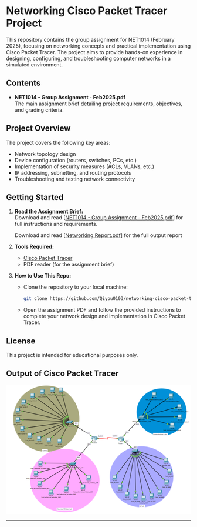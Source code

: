# Networking Cisco Packet Tracer Project

This repository contains the group assignment for NET1014 (February 2025), focusing on networking concepts and practical implementation using Cisco Packet Tracer. The project aims to provide hands-on experience in designing, configuring, and troubleshooting computer networks in a simulated environment.

## Contents

- **NET1014 - Group Assignment - Feb2025.pdf**  
  The main assignment brief detailing project requirements, objectives, and grading criteria.

## Project Overview

The project covers the following key areas:

- Network topology design
- Device configuration (routers, switches, PCs, etc.)
- Implementation of security measures (ACLs, VLANs, etc.)
- IP addressing, subnetting, and routing protocols
- Troubleshooting and testing network connectivity

## Getting Started

1. **Read the Assignment Brief:**  
   Download and read [[NET1014 - Group Assignment - Feb2025.pdf](https://github.com/Qiyou0103/networking-cisco-packet-tracer-project/blob/29018ff70abd8dea91372488c0d4c1a6414df57b/NET1014%20-%20Group%20Assignment%20-%20Feb2025.pdf)] for full instructions and requirements.

   Download and read [[Networking Report.pdf](https://github.com/Qiyou0103/networking-cisco-packet-tracer-project/blob/0d48b00e44066a9bba57750e654a9ec3e29a5ad1/Networking%20Report.pdf)] for the full output report

3. **Tools Required:**  
   - [Cisco Packet Tracer](https://www.netacad.com/courses/packet-tracer)
   - PDF reader (for the assignment brief)

4. **How to Use This Repo:**  
   - Clone the repository to your local machine:
     ```bash
     git clone https://github.com/Qiyou0103/networking-cisco-packet-tracer-project.git
     ```
   - Open the assignment PDF and follow the provided instructions to complete your network design and implementation in Cisco Packet Tracer.

## License

This project is intended for educational purposes only.

## Output of Cisco Packet Tracer
![alt text](image.png)


---
